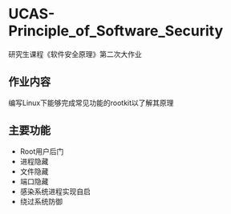 # UCAS-Principle_of_Software_Security
研究生课程《软件安全原理》第二次大作业
## 作业内容
编写Linux下能够完成常见功能的rootkit以了解其原理
## 主要功能
* Root用户后门
* 进程隐藏
* 文件隐藏
* 端口隐藏
* 感染系统进程实现自启
* 绕过系统防御


